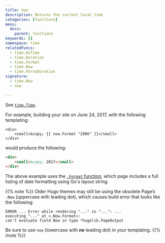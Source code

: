 ```yaml
---
title: now
description: Returns the current local time 
categories: [functions]
menu:
  docs:
    parent: functions
keywords: []
namespace: time
relatedFuncs:
  - time.AsTime
  - time.Duration
  - time.Format
  - time.Now
  - time.ParseDuration
signature: 
  - time.Now
  - now

---
```


See [`time.Time`](https://godoc.org/time#Time).

For example, building your site on June 24, 2017, with the following templating:

```go-html-template
<div>
    <small>&copy; {{ now.Format "2006" }}</small>
</div>
```

would produce the following:

```html
<div>
    <small>&copy; 2017</small>
</div>
```

The above example uses the [`.Format` function](/functions/format), which page includes a full listing of date formatting using Go's layout string.

{{% note %}}
Older Hugo themes may still be using the obsolete Page’s `.Now` (uppercase with leading dot), which causes build error that looks like the following:

    ERROR ... Error while rendering "..." in "...": ...
    executing "..." at <.Now.Format>:
    can't evaluate field Now in type *hugolib.PageOutput

Be sure to use `now` (lowercase with _**no**_ leading dot) in your templating.
{{% /note %}}
